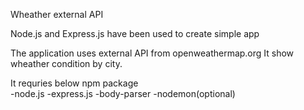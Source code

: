 Wheather external API

Node.js and Express.js have been used to create simple app

The application uses external API from openweathermap.org
It show wheather condition by city.

It requries below npm package <br>
-node.js
-express.js
-body-parser
-nodemon(optional)

